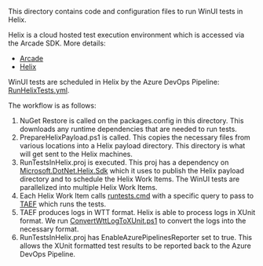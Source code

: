 This directory contains code and configuration files to run WinUI tests in Helix.

Helix is a cloud hosted test execution environment which is accessed via the Arcade SDK.
More details:
* [Arcade](https://github.com/dotnet/arcade)
* [Helix](https://github.com/dotnet/arcade/tree/master/src/Microsoft.DotNet.Helix/Sdk)

WinUI tests are scheduled in Helix by the Azure DevOps Pipeline: [RunHelixTests.yml](../RunHelixTests.yml).

The workflow is as follows:
1. NuGet Restore is called on the packages.config in this directory. This downloads any runtime dependencies 
that are needed to run tests.
2. PrepareHelixPayload.ps1 is called. This copies the necessary files from various locations into a Helix 
payload directory. This directory is what will get sent to the Helix machines.
3. RunTestsInHelix.proj is executed. This proj has a dependency on 
[Microsoft.DotNet.Helix.Sdk](https://github.com/dotnet/arcade/tree/master/src/Microsoft.DotNet.Helix/Sdk) 
which it uses to publish the Helix payload directory and to schedule the Helix Work Items. The WinUI tests 
are parallelized into multiple Helix Work Items.
4. Each Helix Work Item calls [runtests.cmd](runtests.cmd) with a specific query to pass to 
[TAEF](https://docs.microsoft.com/en-us/windows-hardware/drivers/taef/) which runs the tests.
5. TAEF produces logs in WTT format. Helix is able to process logs in XUnit format. We run 
[ConvertWttLogToXUnit.ps1](ConvertWttLogToXUnit.ps1) to convert the logs into the necessary format.
6. RunTestsInHelix.proj has EnableAzurePipelinesReporter set to true. This allows the XUnit formatted test 
results to be reported back to the Azure DevOps Pipeline.
